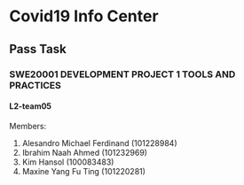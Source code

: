 # Covid19 Info Center
## Pass Task
### SWE20001 DEVELOPMENT PROJECT 1 TOOLS AND PRACTICES
#### L2-team05

Members:
1. Alesandro Michael Ferdinand (101228984)
2. Ibrahim Naah Ahmed (101232969)
3. Kim Hansol (100083483)
4. Maxine Yang Fu Ting (101220281)
